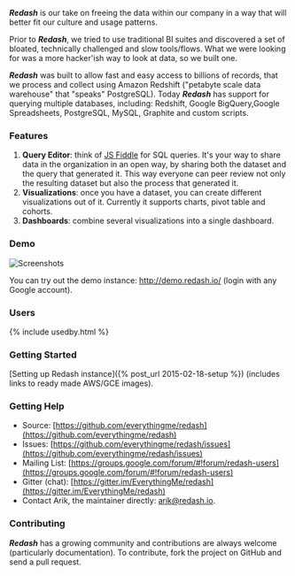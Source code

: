 **_Redash_** is our take on freeing the data within our company in a way that will better fit our culture and usage patterns.

Prior to **_Redash_**, we tried to use traditional BI suites and discovered a set of bloated, technically challenged and slow tools/flows. What we were looking for was a more hacker'ish way to look at data, so we built one.

**_Redash_** was built to allow fast and easy access to billions of records, that we process and collect using Amazon Redshift ("petabyte scale data warehouse" that "speaks" PostgreSQL).
Today **_Redash_** has support for querying multiple databases, including: Redshift, Google BigQuery,Google Spreadsheets, PostgreSQL, MySQL, Graphite and custom scripts.

### Features

1. **Query Editor**: think of [JS Fiddle](http://jsfiddle.net) for SQL queries. It's your way to share data in the organization in an open way, by sharing both the dataset and the query that generated it. This way everyone can peer review not only the resulting dataset but also the process that generated it.
2. **Visualizations**: once you have a dataset, you can create different visualizations out of it. Currently it supports charts, pivot table and cohorts.
3. **Dashboards**: combine several visualizations into a single dashboard.

### Demo

![Screenshots](https://raw.github.com/EverythingMe/redash/screenshots/screenshots.gif)

You can try out the demo instance: <a href="http://demo.redash.io" onclick="trackOutboundLink('http://demo.redash.io'); return false;">http://demo.redash.io/</a> (login with any Google account).

### Users

{% include usedby.html %}

### Getting Started

[Setting up Redash instance]({% post_url 2015-02-18-setup %}) (includes links to ready made AWS/GCE images).

### Getting Help

* Source: [https://github.com/everythingme/redash](https://github.com/everythingme/redash)
* Issues: [https://github.com/everythingme/redash/issues](https://github.com/everythingme/redash/issues)
* Mailing List: [https://groups.google.com/forum/#!forum/redash-users](https://groups.google.com/forum/#!forum/redash-users)
* Gitter (chat): [https://gitter.im/EverythingMe/redash](https://gitter.im/EverythingMe/redash)
* Contact Arik, the maintainer directly: arik@redash.io.

### Contributing
**_Redash_** has a growing community and contributions are always welcome (particularly documentation). To contribute, fork the project on GitHub and send a pull request.
